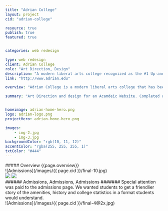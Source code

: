 ```yaml
---
title: "Adrian College"
layout: project
cid: "adrian-college"

resource: true
publish: true
featured: true


categories: web redesign

type: web redesign
client: Adrian College
role: "Art Direction, Design"
description: "A modern liberal arts college recognized as the #1 Up-and-Coming College in the Midwest."
link: "http://www.adrian.edu"

overview: "Adrian College is a modern liberal arts college that has been recognized by the U.S. News & World Report as the #1 Up-and-Coming College in the Midwest. With that much press, a new website designed specifically for incoming students and existing was in need."

summary: "Art Direction and design for an Acamdeic Website. Completed at UnitOneNine in partnership with Brad Birdsall."


homeimage: adrian-home-hero.png
logo: adrian-logo.png
projectHero: adrian-home-hero.png

images:
    - img-2.jpg
    - img-3.jpg
backgroundColor: "rgb(10, 11, 12)"
accentColor: "rgba(255, 255, 255, 1)"
txtColor: "#444"
---
```

<section class="overview">
##### Overview
{{page.overview}}
</section>

<section class="content--wide">
![Admissions](/images/{{ page.cid }}/final-10.jpg)
</section>

<section class="content--wide">
<div class="images-two">
<img src="/images/{{ page.cid }}/detail-2.jpg" data-jslghtbx>
<img src="/images/{{ page.cid }}/detail-3.jpg" data-jslghtbx>
</div>
</section>

<section class="content--copy">
###### Admissions, Admissions, Admissions #######
Special attention was paid to the admissions page. We wanted students to get a friendlier story of the amenities, history and college statistics in a format students would understand.
</section>

<section class="content">
![Admissions](/images/{{ page.cid }}/final-4@2x.jpg)
</section>

